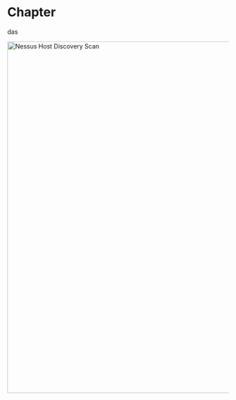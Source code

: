 # Chapter

das



<img src="./images/Nessus_HostDiscoveryScan.png" alt="Nessus Host Discovery Scan" width="800"/>

<!--
span style="color:green;font-weight:700;font-size:20px">
markdown color font styles
</span
-->
